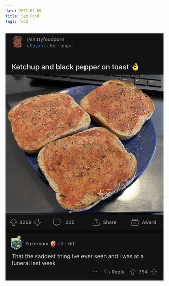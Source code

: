 ```yaml
---
date: 2021-02-09
title: Sad Food
tags: food
---
```


![sadfood.jpeg](https://raw.githubusercontent.com/muneer78/muneer78.github.io/master/images/sadfood.jpeg)
